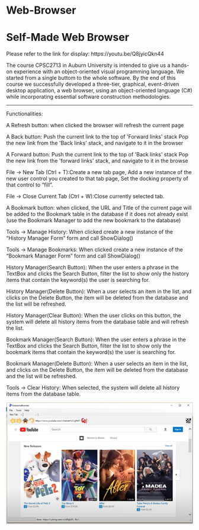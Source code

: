 # Web-Browser
<h1>Self-Made Web Browser</h1>
Please refer to the link for display:
https://youtu.be/Q8jyicQkn44

The course CPSC2713 in Auburn University is intended to give us a hands-on experience with an object-oriented visual programming language. We started from a single buttom to the whole software. By the end of this course we successfully developed a three-tier, graphical, event-driven desktop application, a web browser, using an object-oriented language (C#) while incorporating essential software construction methodologies.

<hr>
<div>
  Functionalities:
</div>

<p>A Refresh button: when clicked the browser will refresh the current page </p>
<p>A Back button: Push the current link to the top of 'Forward links' stack Pop the new link from the 'Back links' stack, and navigate to it in the browser </p>
<p>A Forward button: Push the current link to the top of 'Back links' stack Pop the new link from the  'forward links' stack, and navigate to it in the browse </p>
<p>File -> New Tab (Ctrl + T):Create a new tab page, Add a new instance of the new user control you created to that tab page, Set the docking property of that control to “fill”.</p>
<p>File -> Close Current Tab (Ctrl + W):Close currently selected tab.</p>
<p>A Bookmark button: when clicked, the URL and Title of the current page will be added to the Bookmark table in the database if it does not already exist (use the Bookmark Manager to add the new bookmark to the database)</p>
<p>Tools -> Manage History: When clicked create a new instance of the “History Manager Form” form and call ShowDialog()</p>
<p>Tools -> Manage Bookmarks: When clicked create a new instance of the “Bookmark Manager Form” form and call ShowDialog()</p>
<p> History Manager(Search Button): When the user enters a phrase in the TextBox and clicks the Search Button, filter the list to show only the history items that contain the keyword(s) the user is searching for.</p>
<p> History Manager(Delete Button): When a user selects an item in the list, and clicks on the Delete Button, the item will be deleted from the database and the list will be refreshed.</p>
<p>History Manager(Clear Button): When the user clicks on this button, the system will delete all history items from the database table and will refresh the list.</p>
<p> Bookmark Manager(Search Button): When the user enters a phrase in the TextBox and clicks the Search Button, filter the list to show only the bookmark items that contain the keyword(s) the user is searching for.</p>
<p> Bookmark Manager(Delete Button): When a user selects an item in the list, and clicks on the Delete Button, the item will be deleted from the database and the list will be refreshed.</p>
<p>Tools -> Clear History: When selected, the system will delete all history items from the database table.</p>

<img src="display.png" alt="Display">
